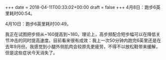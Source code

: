 +++
date = 2018-04-11T00:33:02+00:00
draft = false
+++
4月8日：跑步6英里耗时00:54。

4月10日：跑步6英里耗时00:49。

我正在试图把步频从~160提高到~180。理论上，高步频配合短步幅可以在降低关节冲击的同时提高速度。目前看来很有成效：我上一次50分钟内跑完6英里还是在去年9月份。我感觉到小腿外侧肌肉会较原先更疲劳，不得不以放松鞋带来缓解，但是这些症状今天消失了。